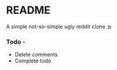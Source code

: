 # README

A simple not-so-simple ugly reddit clone :p

### Todo -
* Delete comments
* Complete todo
